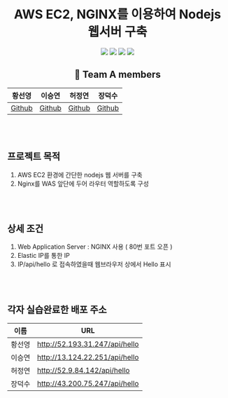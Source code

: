 <div align="center">

  # AWS EC2, NGINX를 이용하여 Nodejs 웹서버 구축
<p>
  <img src="https://img.shields.io/badge/Amazon EC2-FF9900?style=flat&logo=Amazon EC2S&logoColor=white"/>
  <img src ="https://img.shields.io/badge/Nginx-009639?style=flat&logo=Nginx&logoColor=white"/>
  <img src="https://img.shields.io/badge/Node.js-339933?style=flat&logo=Node.js&logoColor=white"/>
  <img src="https://img.shields.io/badge/Express-000000?style=flat&logo=Express&logoColor=white"/>
</p>

  ## 🌈 Team A members  

  |황선영|이승연|허정연|장덕수|
  |:------:|:------:|:------:|:------:|
  |[Github](https://github.com/syoungee) | [Github](https://github.com/dltmddus1998) | [Github](https://github.com/golgol22) | [Github](https://github.com/dapsu) |

</div> 
<br/>
<br/>

## 프로젝트 목적
1. AWS EC2 환경에 간단한 nodejs 웹 서버를 구축
2. Nginx를 WAS 앞단에 두어 라우터 역할하도록 구성

<br/>
<br/>

## 상세 조건
1. Web Application Server : NGINX 사용 ( 80번 포트 오픈 )
2. Elastic IP를 통한 IP
3. IP/api/hello 로 접속하였을때 웹브라우저 상에서 Hello 표시

<br/>
<br/>

## 각자 실습완료한 배포 주소
| 이름 | URL | 
| --- | --- | 
| 황선영 | http://52.193.31.247/api/hello | 
| 이승연 | http://13.124.22.251/api/hello |
| 허정연 | http://52.9.84.142/api/hello | 
| 장덕수 | http://43.200.75.247/api/hello | 
